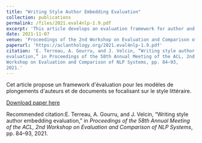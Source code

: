 ```yaml
---
title: "Writing Style Author Embedding Evaluation"
collection: publications
permalink: /files/2021.eval4nlp-1.9.pdf
excerpt: 'This article develops an evaluation framework for author and document embedding models focusing on writing style.'
date: 2021-11-07
venue: 'Proceedings of the 2nd Workshop on Evaluation and Comparison of NLP Systems, EMNLP 2021'
paperurl: 'https://aclanthology.org/2021.eval4nlp-1.9.pdf'
citation: 'E. Terreau, A. Gourru, and J. Velcin, “Writing style author embedding
evaluation,” in Proceedings of the 58th Annual Meeting of the ACL, 2nd
Workshop on Evaluation and Comparison of NLP Systems, pp. 84–93,
2021.'
---
```

Cet article propose un framework d'évaluation pour les modèles de plongements d'auteurs et de documents se focalisant sur le style littéraire.

[Download paper here](https://aclanthology.org/2021.eval4nlp-1.9.pdf)

Recommended citation:E. Terreau, A. Gourru, and J. Velcin, “Writing style author embedding
evaluation,” in <i>Proceedings of the 58th Annual Meeting of the ACL, 2nd
Workshop on Evaluation and Comparison of NLP Systems</i>, pp. 84–93,
2021.